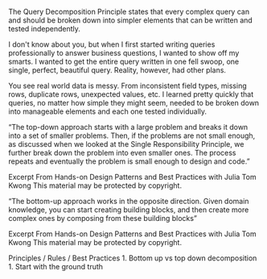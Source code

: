 The Query Decomposition Principle states that every complex query can and should be broken down into simpler elements that can be written and tested independently.

I don't know about you, but when I first started writing queries professionally to answer business questions, I wanted to show off my smarts. I wanted to get the entire query written in one fell swoop, one single, perfect, beautiful query. Reality, however, had other plans.

You see real world data is messy. From inconsistent field types, missing rows, duplicate rows, unexpected values, etc. I learned pretty quickly that queries, no matter how simple they might seem, needed to be broken down into manageable elements and each one tested individually.

 “The top-down approach starts with a large problem and breaks it down into a set of smaller problems. Then, if the problems are not small enough, as discussed when we looked at the Single Responsibility Principle, we further break down the problem into even smaller ones. The process repeats and eventually the problem is small enough to design and code.”

Excerpt From
Hands-on Design Patterns and Best Practices with Julia
Tom Kwong
This material may be protected by copyright.

“The bottom-up approach works in the opposite direction. Given domain knowledge, you can start creating building blocks, and then create more complex ones by composing from these building blocks”

Excerpt From
Hands-on Design Patterns and Best Practices with Julia
Tom Kwong
This material may be protected by copyright.

 Principles / Rules / Best Practices
		1. Bottom up vs top down decomposition
			1. Start with the ground truth